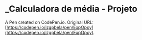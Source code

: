 # _Calculadora de média - Projeto

A Pen created on CodePen.io. Original URL: [https://codepen.io/izgpbela/pen/ExpOpoy](https://codepen.io/izgpbela/pen/ExpOpoy).

